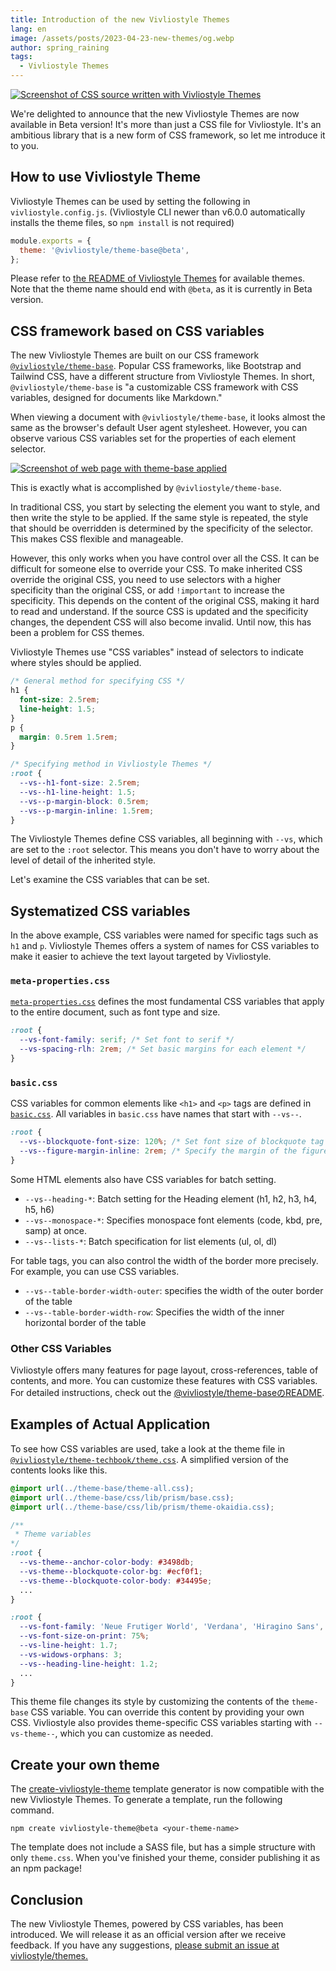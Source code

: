 ```yaml
---
title: Introduction of the new Vivliostyle Themes
lang: en
image: /assets/posts/2023-04-23-new-themes/og.webp
author: spring_raining
tags:
  - Vivliostyle Themes
---
```


[![Screenshot of CSS source written with Vivliostyle Themes](/assets/posts/2023-04-23-new-themes/og.webp)](/assets/posts/2023-04-23-new-themes/og.webp)

We're delighted to announce that the new Vivliostyle Themes are now available in Beta version! It's more than just a CSS file for Vivliostyle. It's an ambitious library that is a new form of CSS framework, so let me introduce it to you.

## How to use Vivliostyle Theme

Vivliostyle Themes can be used by setting the following in `vivliostyle.config.js`. (Vivliostyle CLI newer than v6.0.0 automatically installs the theme files, so `npm install` is not required)

```js
module.exports = {
  theme: '@vivliostyle/theme-base@beta',
};
```

Please refer to [the README of Vivliostyle Themes](https://github.com/vivliostyle/themes) for available themes. Note that the theme name should end with `@beta`, as it is currently in Beta version.

## CSS framework based on CSS variables

The new Vivliostyle Themes are built on our CSS framework [`@vivliostyle/theme-base`](https://github.com/vivliostyle/themes/tree/main/packages/%40vivliostyle/theme-base). Popular CSS frameworks, like Bootstrap and Tailwind CSS, have a different structure from Vivliostyle Themes. In short, `@vivliostyle/theme-base` is "a customizable CSS framework with CSS variables, designed for documents like Markdown."

When viewing a document with `@vivliostyle/theme-base`, it looks almost the same as the browser's default User agent stylesheet. However, you can observe various CSS variables set for the properties of each element selector.

[![Screenshot of web page with theme-base applied](/assets/posts/2023-04-23-new-themes/fig-1.webp)](/assets/posts/2023-04-23-new-themes/fig-1.webp)

This is exactly what is accomplished by `@vivliostyle/theme-base`.

In traditional CSS, you start by selecting the element you want to style, and then write the style to be applied. If the same style is repeated, the style that should be overridden is determined by the specificity of the selector. This makes CSS flexible and manageable. 

However, this only works when you have control over all the CSS. It can be difficult for someone else to override your CSS. To make inherited CSS override the original CSS, you need to use selectors with a higher specificity than the original CSS, or add `!important` to increase the specificity. This depends on the content of the original CSS, making it hard to read and understand. If the source CSS is updated and the specificity changes, the dependent CSS will also become invalid. Until now, this has been a problem for CSS themes.

Vivliostyle Themes use "CSS variables" instead of selectors to indicate where styles should be applied.

```css
/* General method for specifying CSS */
h1 {
  font-size: 2.5rem;
  line-height: 1.5;
}
p {
  margin: 0.5rem 1.5rem;
}

/* Specifying method in Vivliostyle Themes */
:root {
  --vs--h1-font-size: 2.5rem;
  --vs--h1-line-height: 1.5;
  --vs--p-margin-block: 0.5rem;
  --vs--p-margin-inline: 1.5rem;
}
```

The Vivliostyle Themes define CSS variables, all beginning with `--vs`, which are set to the `:root` selector. This means you don't have to worry about the level of detail of the inherited style.

Let's examine the CSS variables that can be set.

## Systematized CSS variables

In the above example, CSS variables were named for specific tags such as `h1` and `p`. Vivliostyle Themes offers a system of names for CSS variables to make it easier to achieve the text layout targeted by Vivliostyle.

### `meta-properties.css`

[`meta-properties.css`](https://github.com/vivliostyle/themes/blob/6b516234280c1eb8e5fbce1a63ba9688cc02e72f/packages/%40vivliostyle/theme-base/css/common/meta-properties.css) defines the most fundamental CSS variables that apply to the entire document, such as font type and size.

```css
:root {
  --vs-font-family: serif; /* Set font to serif */
  --vs-spacing-rlh: 2rem; /* Set basic margins for each element */
}
```

### `basic.css`

CSS variables for common elements like `<h1>` and `<p>` tags are defined in [`basic.css`](https://github.com/vivliostyle/themes/blob/6b516234280c1eb8e5fbce1a63ba9688cc02e72f/packages/%40vivliostyle/theme-base/css/common/basic.css). All variables in `basic.css` have names that start with `--vs--`.

```css
:root {
  --vs--blockquote-font-size: 120%; /* Set font size of blockquote tag to 120%. */
  --vs--figure-margin-inline: 2rem; /* Specify the margin of the figure tag in the inline direction */ 
}
```

Some HTML elements also have CSS variables for batch setting.

* `--vs--heading-*`: Batch setting for the Heading element (h1, h2, h3, h4, h5, h6)
* `--vs--monospace-*`: Specifies monospace font elements (code, kbd, pre, samp) at once.
* `--vs--lists-*`: Batch specification for list elements (ul, ol, dl)

For table tags, you can also control the width of the border more precisely. For example, you can use CSS variables.

* `--vs--table-border-width-outer`: specifies the width of the outer border of the table
* `--vs--table-border-width-row`: Specifies the width of the inner horizontal border of the table

### Other CSS Variables

Vivliostyle offers many features for page layout, cross-references, table of contents, and more. You can customize these features with CSS variables. For detailed instructions, check out the [@vivliostyle/theme-baseのREADME](https://github.com/vivliostyle/themes/tree/main/packages/%40vivliostyle/theme-base).

## Examples of Actual Application

To see how CSS variables are used, take a look at the theme file in [`@vivliostyle/theme-techbook/theme.css`](https://github.com/vivliostyle/themes/blob/main/packages/%40vivliostyle/theme-techbook/theme.css). A simplified version of the contents looks like this.


```css
@import url(../theme-base/theme-all.css);
@import url(../theme-base/css/lib/prism/base.css);
@import url(../theme-base/css/lib/prism/theme-okaidia.css);

/**
 * Theme variables
*/
:root {
  --vs-theme--anchor-color-body: #3498db;
  --vs-theme--blockquote-color-bg: #ecf0f1;
  --vs-theme--blockquote-color-body: #34495e;
  ...
}

:root {
  --vs-font-family: 'Neue Frutiger World', 'Verdana', 'Hiragino Sans', sans-serif;
  --vs-font-size-on-print: 75%;
  --vs-line-height: 1.7;
  --vs-widows-orphans: 3;
  --vs--heading-line-height: 1.2;
  ...
}
```

This theme file changes its style by customizing the contents of the `theme-base` CSS variable. You can override this content by providing your own CSS. Vivliostyle also provides theme-specific CSS variables starting with `--vs-theme--`, which you can customize as needed.

## Create your own theme

The [create-vivliostyle-theme](https://github.com/vivliostyle/themes/tree/main/packages/create-vivliostyle-theme) template generator is now compatible with the new Vivliostyle Themes. To generate a template, run the following command.

```
npm create vivliostyle-theme@beta <your-theme-name>
```

The template does not include a SASS file, but has a simple structure with only `theme.css`. When you've finished your theme, consider publishing it as an npm package!

## Conclusion

The new Vivliostyle Themes, powered by CSS variables, has been introduced. We will release it as an official version after we receive feedback. If you have any suggestions, [please submit an issue at vivliostyle/themes.](https://github.com/vivliostyle/themes/issues/new)
